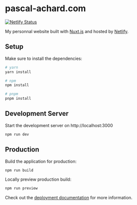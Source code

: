 # pascal-achard.com
[![Netlify Status](https://api.netlify.com/api/v1/badges/39211acd-87fe-4556-8658-a9ced321164a/deploy-status)](https://app.netlify.com/sites/pascal-achard/deploys)

My personnal website built with [Nuxt.js](https://nuxtjs.org) and hosted by [Netlify](https://www.netlify.com/).
## Setup

Make sure to install the dependencies:

```bash
# yarn
yarn install

# npm
npm install

# pnpm
pnpm install
```

## Development Server

Start the development server on http://localhost:3000

```bash
npm run dev
```

## Production

Build the application for production:

```bash
npm run build
```

Locally preview production build:

```bash
npm run preview
```

Check out the [deployment documentation](https://nuxt.com/docs/getting-started/deployment) for more information.
